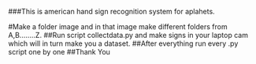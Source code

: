 ###This is american hand sign recognition system for aplahets.

#Make a folder image  and in that image make different folders from A,B........Z.
##Run script collectdata.py and make signs in your laptop cam which will in turn make you a dataset.
##After everything run every .py script one by one 
##Thank You
